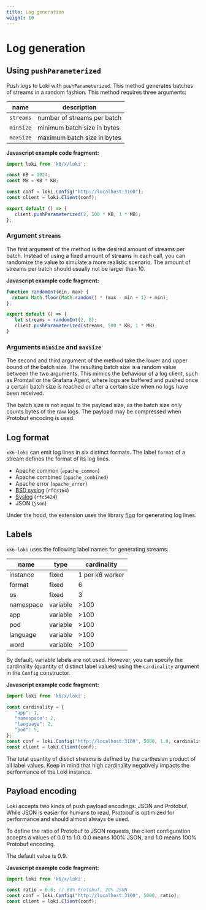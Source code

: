 ```yaml
---
title: Log generation
weight: 10
---
```

# Log generation

## Using `pushParameterized`

Push logs to Loki with `pushParameterized`.
This method generates batches of streams in a random fashion.
This method requires three arguments:

| name | description |
| ---- | ----------- |
| `streams` | number of streams per batch |
| `minSize` | minimum batch size in bytes |
| `maxSize` | maximum batch size in bytes |

**Javascript example code fragment:**

```javascript
import loki from 'k6/x/loki';

const KB = 1024;
const MB = KB * KB;

const conf = loki.Config("http://localhost:3100");
const client = loki.Client(conf);

export default () => {
   client.pushParameterized(2, 500 * KB, 1 * MB);
};
```

### Argument `streams`

The first argument of the method is the desired amount of streams per batch.
Instead of using a fixed amount of streams in each call, you can randomize the
value to simulate a more realistic scenario. The amount of streams per batch
should usually not be larger than 10.

**Javascript example code fragment:**
```javascript
function randomInt(min, max) {
  return Math.floor(Math.random() * (max - min + 1) + min);
};

export default () => {
   let streams = randomInt(2, 8);
   client.pushParameterized(streams, 500 * KB, 1 * MB);
}
```

### Arguments `minSize` and `maxSize`

The second and third argument of the method take the lower and upper bound of
the batch size. The resulting batch size is a random value between the two
arguments. This mimics the behaviour of a log client, such as Promtail or
the Grafana Agent, where logs are buffered and pushed once a certain batch size
is reached or after a certain size when no logs have been received.

The batch size is not equal to the payload size, as the batch size only counts
bytes of the raw logs. The payload may be compressed when Protobuf encoding
is used.

## Log format

`xk6-loki` can emit log lines in six distinct formats. The label `format` of a stream defines the format of its log lines.

* Apache common (`apache_common`)
* Apache combined (`apache_combined`)
* Apache error (`apache_error`)
* [BSD syslog](https://datatracker.ietf.org/doc/html/rfc3164) (`rfc3164`)
* [Syslog](https://datatracker.ietf.org/doc/html/rfc5424) (`rfc5424`)
* JSON (`json`)

Under the hood, the extension uses the library [flog](https://github.com/mingrammer/flog) for generating log lines.

## Labels

`xk6-loki` uses the following label names for generating streams:

| name      | type     | cardinality     |
| --------- | -------- | --------------- |
| instance  | fixed    | 1 per k6 worker |
| format    | fixed    | 6               |
| os        | fixed    | 3               |
| namespace | variable | >100            |
| app       | variable | >100            |
| pod       | variable | >100            |
| language  | variable | >100            |
| word      | variable | >100            |

By default, variable labels are not used.
However, you can specify the
cardinality (quantity of distinct label values) using the `cardinality` argument
in the `Config` constructor.

**Javascript example code fragment:**
```javascript
import loki from 'k6/x/loki';

const cardinality = {
   "app": 1,
   "namespace": 2,
   "language": 2,
   "pod": 5,
};
const conf = loki.Config("http://localhost:3100", 5000, 1.0, cardinality);
const client = loki.Client(conf);
```

The total quantity of distict streams is defined by the carthesian product of
all label values. Keep in mind that high cardinality negatively impacts the performance of
the Loki instance.

## Payload encoding

Loki accepts two kinds of push payload encodings: JSON and Protobuf.
While JSON is easier for humans to read,
Protobuf is optimized for performance
and should almost always be used.

To define the ratio of Protobuf to JSON requests, the client
configuration accepts a values of 0.0 to 1.0.
0.0 means 100% JSON, and 1.0 means 100% Protobuf encoding.

The default value is 0.9.

**Javascript example code fragment:**
```javascript
import loki from 'k6/x/loki';

const ratio = 0.8; // 80% Protobuf, 20% JSON
const conf = loki.Config("http://localhost:3100", 5000, ratio);
const client = loki.Client(conf);
```
